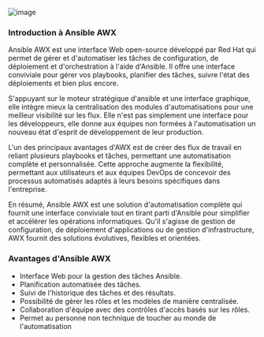 ![image](https://github.com/R-D-Y/ansible-awx-course/assets/102509252/a4c97344-45c1-4651-aa3a-e3eebf00e4bf)



### Introduction à Ansible AWX

Ansible AWX est une interface Web open-source développé par Red Hat qui permet de gérer et d'automatiser les tâches de configuration, de déploiement et d'orchestration à l'aide d'Ansible. Il offre une interface conviviale pour gérer vos playbooks, planifier des tâches, suivre l'état des déploiements et bien plus encore.  

S'appuyant sur le moteur stratégique d'ansible et une interface graphique, elle intègre mieux la centralisation des modules d'automatisations pour une meilleur visibilité sur les flux. Elle n'est pas simplement une interface pour les développeurs, elle donne aux équipes non formées à l'automatisation un nouveau état d'esprit de développement de leur production. 

L'un des principaux avantages d'AWX est de créer des flux de travail en reliant plusieurs playbooks et tâches, permettant une automatisation complète et personnalisée. Cette approche augmente la flexibilité, permettant aux utilisateurs et aux équipes DevOps de concevoir des processus automatisés adaptés à leurs besoins spécifiques dans l'entreprise.

En résumé, Ansible AWX est une solution d'automatisation complète qui fournit une interface conviviale tout en tirant parti d'Ansible pour simplifier et accélérer les opérations informatiques. Qu'il s'agisse de gestion de configuration, de déploiement d'applications ou de gestion d'infrastructure, AWX fournit des solutions évolutives, flexibles et orientées.

### Avantages d'Ansible AWX

- Interface Web pour la gestion des tâches Ansible.
- Planification automatisée des tâches.
- Suivi de l'historique des tâches et des résultats.
- Possibilité de gérer les rôles et les modèles de manière centralisée.
- Collaboration d'équipe avec des contrôles d'accès basés sur les rôles.
- Permet au personne non technique de toucher au monde de l'automatisation 
